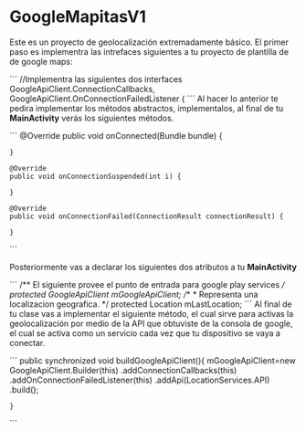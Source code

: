 # GoogleMapitasV1 
Este es un proyecto de geolocalización extremadamente básico. El primer paso es implementra las intrefaces siguientes a tu proyecto de plantilla de
de google maps:

´´´
//Implementra las siguientes dos interfaces
        GoogleApiClient.ConnectionCallbacks,
        GoogleApiClient.OnConnectionFailedListener {
´´´
 Al  hacer lo anterior te pedira implementar los métodos abstractos, implementalos, al final de tu **MainActivity** verás los siguientes métodos.
 
´´´
  @Override
    public void onConnected(Bundle bundle) {
        
    }

    @Override
    public void onConnectionSuspended(int i) {

    }

    @Override
    public void onConnectionFailed(ConnectionResult connectionResult) {

    }
 ´´´
 
 Posteriormente vas a declarar los siguientes dos atributos a tu **MainActivity**
 
 
 ´´´
 /**
     El siguiente provee el punto de entrada para google play services
     */
    protected GoogleApiClient mGoogleApiClient;
    /**
     * Representa una localizacion geografica.
     */
    protected Location mLastLocation;
 ´´´
 Al final de tu clase vas a implementar el siguiente método, el cual sirve para activas la geolocalización por medio de la API 
 que obtuviste de la consola de google, el cual se activa como un servicio cada vez que tu dispositivo se vaya a conectar.
 
 ´´´
 public synchronized  void buildGoogleApiClient(){
        mGoogleApiClient=new GoogleApiClient.Builder(this)
                .addConnectionCallbacks(this)
                .addOnConnectionFailedListener(this)
                .addApi(LocationServices.API)
                .build();

    }
 ´´´
